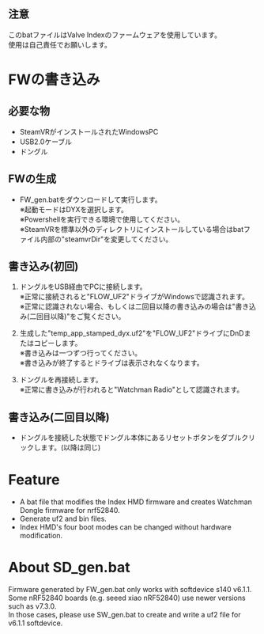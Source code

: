 ## 注意
このbatファイルはValve Indexのファームウェアを使用しています。   
使用は自己責任でお願いします。

# FWの書き込み

## 必要な物

- SteamVRがインストールされたWindowsPC
- USB2.0ケーブル
- ドングル
 
## FWの生成

 - FW_gen.batをダウンロードして実行します。  
   ※起動モードはDYXを選択します。   
   ※Powershellを実行できる環境で使用してください。  
   ※SteamVRを標準以外のディレクトリにインストールしている場合はbatファイル内部の"steamvrDir"を変更してください。

## 書き込み(初回)

 1. ドングルをUSB経由でPCに接続します。  
    ※正常に接続されると"FLOW_UF2"ドライブがＷindowsで認識されます。  
    ※正常に認識されない場合、もしくは二回目以降の書き込みの場合は"書き込み(二回目以降)"をご覧ください。

 3.  生成した"temp_app_stamped_dyx.uf2"を"FLOW_UF2"ドライブにDnDまたはコピーします。  
     ※書き込みは一つずつ行ってください。  
     ※書き込みが終了するとドライブは表示されなくなります。

 4. ドングルを再接続します。  
     ※正常に書き込みが行われると"Watchman Radio"として認識されます。

 ## 書き込み(二回目以降)
 
 - ドングルを接続した状態でドングル本体にあるリセットボタンをダブルクリックします。(以降は同じ)

# Feature

 - A bat file that modifies the Index HMD firmware and creates Watchman Dongle firmware for nrf52840.
 - Generate uf2 and bin files.
 - Index HMD's four boot modes can be changed without hardware modification.

# About SD_gen.bat
Firmware generated by FW_gen.bat only works with softdevice s140 v6.1.1.   
Some nRF52840 boards (e.g. seeed xiao nRF52840) use newer versions such as v7.3.0.   
In those cases, please use SW_gen.bat to create and write a uf2 file for v6.1.1 softdevice.
